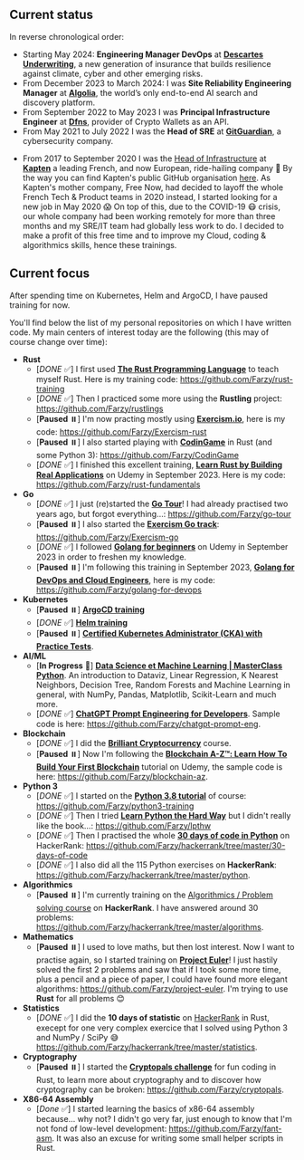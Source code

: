 <!-- # Hi there 👋 -->

## Current status

In reverse chronological order:
* Starting May 2024: **Engineering Manager DevOps** at **[Descartes Underwriting](http://descartesunderwriting.com)**, a new generation of insurance that builds resilience against climate, cyber and other emerging risks.
* From December 2023 to March 2024: I was **Site Reliability Engineering Manager** at **[Algolia](https://algolia.com)**, the world’s only end-to-end AI search and discovery platform.
* From September 2022 to May 2023 I was **Principal Infrastructure Engineer** at **[Dfns](https://dfns.co)**, provider of Crypto Wallets as an API.
* From May 2021 to July 2022 I was the **Head of SRE** at **[GitGuardian](https://gitguardian.com)**, a cybersecurity company.
<!-- * From January to March 2021 I was the **Head of SRE** at **[Qonto](https://qonto.com)**, managing 3 teams (Platform SRE, App SRE, Internal IT). -->
* From 2017 to September 2020 I was the [Head of Infrastructure](https://linkedin.com/in/ffarid) at **[Kapten](https://kapten.com)** a leading French, and now European, ride-hailing company 🚗
  By the way you can find Kapten's public GitHub organisation [here](https://github.com/ChauffeurPrive).
  As Kapten's mother company, Free Now, had decided to layoff the whole French Tech & Product teams in 2020 instead, I started looking for a new job in May 2020 😱
  On top of this, due to the COVID-19 😷 crisis, our whole company had been working remotely for more than three months and my SRE/IT team had globally
  less work to do. I decided to make a profit of this free time and to improve my Cloud, coding & algorithmics skills, hence these trainings.

## Current focus

After spending time on Kubernetes, Helm and ArgoCD, I have paused training for now.

You'll find below the list of my personal repositories on
which I have written code. My main centers of interest today are the following (this may of course change over time):

* **Rust**
  * [*DONE* ✅] I first used **[The Rust Programming Language](https://doc.rust-lang.org/book/)** to teach myself Rust. Here is my training code: https://github.com/Farzy/rust-training
  * [*DONE* ✅] Then I practiced some more using the **Rustling** project: https://github.com/Farzy/rustlings
  * [**Paused** ⏸️] I'm now practing mostly using **[Exercism.io](https://exercism.io)**, here is my code: https://github.com/Farzy/Exercism-rust
  * [**Paused** ⏸️] I also started playing with **[CodinGame](https://www.codingame.com/)** in Rust (and some Python 3): https://github.com/Farzy/CodinGame
  * [*DONE* ✅] I finished this excellent training, **[Learn Rust by Building Real Applications](https://www.udemy.com/share/103oAW3@oZ2Qxtk71d0EmOaROGdmHEoVIfjrT9QotclhvbnKHtm-JHoCgjadTviKefa_PM1Z2A==/)** on Udemy in September 2023. Here is my code: https://github.com/Farzy/rust-fundamentals
* **Go**
  * [*DONE* ✅] I just (re)started the **[Go Tour](https://tour.golang.org/)**! I had already practised two years ago, but forgot everything…: https://github.com/Farzy/go-tour
  * [**Paused** ⏸️] I also started the **[Exercism Go track](https://exercism.io/my/tracks/go)**: https://github.com/Farzy/Exercism-go
  * [*DONE* ✅] I followed **[Golang for beginners](https://www.udemy.com/share/106ixa3@SO14g3HSZlDyXhRCs1JzJVi1E79UQyXvKBCMTJIENQlj7IPJKmChKWKuAqH5CFP0OA==/)** on Udemy in September 2023 in order to freshen my knowledge.
  * [**Paused** ⏸️] I'm following this training in September 2023, **[Golang for DevOps and Cloud Engineers](https://www.udemy.com/share/107N563@8GTLHR6RZX9pLJ4zmKMMJ6bKwirlt5-zEp31DjKiPiQoZOk_g-Qw9R6tdHMqf1iW9g==/)**, here is my code: https://github.com/Farzy/golang-for-devops
* **Kubernetes**
  * [**Paused** ⏸️] **[ArgoCD training](https://beta.kodekloud.com/courses/gitops-with-argocd)**
  * [*DONE* ✅] **[Helm training](https://kodekloud.com/courses/helm-for-beginners/)**
  * [**Paused** ⏸️] **[Certified Kubernetes Administrator (CKA) with Practice Tests](https://www.udemy.com/course-dashboard-redirect/?course_id=2301254)**.
* **AI/ML**
  * [**In Progress** 🚧] **[Data Science et Machine Learning | MasterClass Python]()**. An introduction to Dataviz, Linear Regression, K Nearest Neighbors, Decision Tree, Random Forests and Machine Learning in general, with NumPy, Pandas, Matplotlib, Scikit-Learn and much more.
  * [*DONE* ✅] **[ChatGPT Prompt Engineering for Developers](https://www.deeplearning.ai/short-courses/chatgpt-prompt-engineering-for-developers/)**. Sample code is here: https://github.com/Farzy/chatgpt-prompt-eng.
* **Blockchain**
  * [*DONE* ✅] I did the **[Brilliant Cryptocurrency](https://brilliant.org/courses/cryptocurrency/)** course. 
  * [**Paused** ⏸️] Now I'm following the **[Blockchain A-Z™: Learn How To Build Your First Blockchain](https://www.udemy.com/course/build-your-blockchain-az/)** tutorial on Udemy, the sample code is here: https://github.com/Farzy/blockchain-az.
* **Python 3**
  * [*DONE* ✅] I started on the **[Python 3.8 tutorial](https://docs.python.org/3.8/tutorial/index.html)** of course: https://github.com/Farzy/python3-training
  * [*DONE* ✅] Then I tried **[Learn Python the Hard Way](https://learnpythonthehardway.org/python3/)** but I didn't really like the book…: https://github.com/Farzy/lpthw
  * [*DONE* ✅] Then I practised the whole **[30 days of code in Python](https://www.hackerrank.com/Farzy)** on HackerRank: https://github.com/Farzy/hackerrank/tree/master/30-days-of-code
  * [*DONE* ✅] I also did all the 115 Python exercises on **HackerRank**: https://github.com/Farzy/hackerrank/tree/master/python.
* **Algorithmics**
  * [**Paused** ⏸️] I'm currently training on the [Algorithmics / Problem solving course](https://www.hackerrank.com/Farzy) on **HackerRank**. I have answered around 30 problems: https://github.com/Farzy/hackerrank/tree/master/algorithms.
* **Mathematics**
  * [**Paused** ⏸️] I used to love maths, but then lost interest. Now I want to practise again, so I started training on **[Project Euler](https://projecteuler.net/)**! I just hastily solved the first 2 problems and saw that if I took some more time, plus a pencil and a piece of paper, I could have found more elegant algorithms: https://github.com/Farzy/project-euler. I'm trying to use **Rust** for all problems 😊
* **Statistics**
  * [*DONE* ✅] I did the **10 days of statistic** on [HackerRank](https://www.hackerrank.com/Farzy) in Rust, execept for one very complex exercice that I solved using Python 3 and NumPy / SciPy 😅 https://github.com/Farzy/hackerrank/tree/master/statistics.
* **Cryptography**
  * [**Paused** ⏸️] I started the **[Cryptopals challenge](https://cryptopals.com)** for fun coding in Rust, to learn more about cryptography and to discover how cryptography can be broken: https://github.com/Farzy/cryptopals.
* **X86-64 Assembly**
  * [*Done* ✅] I started learning the basics of x86-64 assembly because… why not? I didn't go very far, just enough to know that I'm not fond of low-level development: https://github.com/Farzy/fant-asm. It was also an excuse for writing some small helper scripts in Rust.

<!--
**Farzy/Farzy** is a ✨ _special_ ✨ repository because its `README.md` (this file) appears on your GitHub profile.

Here are some ideas to get you started:

- 🔭 I’m currently working on ...
- 🌱 I’m currently learning ...
- 👯 I’m looking to collaborate on ...
- 🤔 I’m looking for help with ...
- 💬 Ask me about ...
- 📫 How to reach me: ...
- 😄 Pronouns: ...
- ⚡ Fun fact: ...
-->

